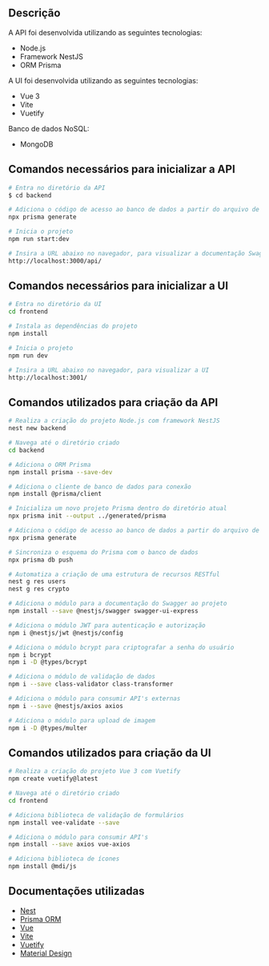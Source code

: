 ## Descrição

A API foi desenvolvida utilizando as seguintes tecnologias:

- Node.js
- Framework NestJS
- ORM Prisma

A UI foi desenvolvida utilizando as seguintes tecnologias:

- Vue 3
- Vite
- Vuetify

Banco de dados NoSQL:

- MongoDB

## Comandos necessários para inicializar a API

```bash
# Entra no diretório da API
$ cd backend

# Adiciona o código de acesso ao banco de dados a partir do arquivo de modelo do Prisma
npx prisma generate

# Inicia o projeto
npm run start:dev

# Insira a URL abaixo no navegador, para visualizar a documentação Swagger
http://localhost:3000/api/
```

## Comandos necessários para inicializar a UI
```bash
# Entra no diretório da UI
cd frontend

# Instala as dependências do projeto
npm install

# Inicia o projeto
npm run dev

# Insira a URL abaixo no navegador, para visualizar a UI
http://localhost:3001/
```

## Comandos utilizados para criação da API
```bash
# Realiza a criação do projeto Node.js com framework NestJS
nest new backend

# Navega até o diretório criado
cd backend

# Adiciona o ORM Prisma
npm install prisma --save-dev

# Adiciona o cliente de banco de dados para conexão
npm install @prisma/client

# Inicializa um novo projeto Prisma dentro do diretório atual
npx prisma init --output ../generated/prisma

# Adiciona o código de acesso ao banco de dados a partir do arquivo de modelo do Prisma
npx prisma generate

# Sincroniza o esquema do Prisma com o banco de dados
npx prisma db push

# Automatiza a criação de uma estrutura de recursos RESTful
nest g res users
nest g res crypto

# Adiciona o módulo para a documentação do Swagger ao projeto
npm install --save @nestjs/swagger swagger-ui-express

# Adiciona o módulo JWT para autenticação e autorização
npm i @nestjs/jwt @nestjs/config

# Adiciona o módulo bcrypt para criptografar a senha do usuário
npm i bcrypt
npm i -D @types/bcrypt

# Adiciona o módulo de validação de dados
npm i --save class-validator class-transformer

# Adiciona o módulo para consumir API's externas
npm i --save @nestjs/axios axios

# Adiciona o módulo para upload de imagem
npm i -D @types/multer
```

## Comandos utilizados para criação da UI
```bash
# Realiza a criação do projeto Vue 3 com Vuetify
npm create vuetify@latest

# Navega até o diretório criado
cd frontend

# Adiciona biblioteca de validação de formulários
npm install vee-validate --save

# Adiciona o módulo para consumir API's
npm install --save axios vue-axios

# Adiciona biblioteca de ícones
npm install @mdi/js
```

## Documentações utilizadas

- [Nest](https://docs.nestjs.com)
- [Prisma ORM](https://www.prisma.io/docs)
- [Vue](https://vuejs.org/guide/introduction.html)
- [Vite](https://vite.dev/guide)
- [Vuetify](https://vuetifyjs.com/en/introduction/why-vuetify)
- [Material Design](https://m3.material.io)